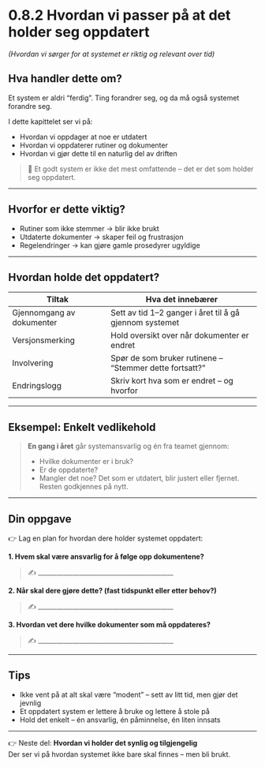 # 0.8.2 Hvordan vi passer på at det holder seg oppdatert  
*(Hvordan vi sørger for at systemet er riktig og relevant over tid)*

## Hva handler dette om?

Et system er aldri “ferdig”. Ting forandrer seg, og da må også systemet forandre seg.

I dette kapittelet ser vi på:
- Hvordan vi oppdager at noe er utdatert
- Hvordan vi oppdaterer rutiner og dokumenter
- Hvordan vi gjør dette til en naturlig del av driften

> 📌 Et godt system er ikke det mest omfattende – det er det som holder seg oppdatert.

---

## Hvorfor er dette viktig?

- Rutiner som ikke stemmer → blir ikke brukt
- Utdaterte dokumenter → skaper feil og frustrasjon
- Regelendringer → kan gjøre gamle prosedyrer ugyldige

---

## Hvordan holde det oppdatert?

| Tiltak | Hva det innebærer |
|--------|--------------------|
| Gjennomgang av dokumenter | Sett av tid 1–2 ganger i året til å gå gjennom systemet |
| Versjonsmerking | Hold oversikt over når dokumenter er endret |
| Involvering | Spør de som bruker rutinene – “Stemmer dette fortsatt?” |
| Endringslogg | Skriv kort hva som er endret – og hvorfor |

---

## Eksempel: Enkelt vedlikehold

> **En gang i året** går systemansvarlig og én fra teamet gjennom:
> - Hvilke dokumenter er i bruk?
> - Er de oppdaterte?
> - Mangler det noe?
> Det som er utdatert, blir justert eller fjernet. Resten godkjennes på nytt.

---

## Din oppgave

👉 Lag en plan for hvordan dere holder systemet oppdatert:

**1. Hvem skal være ansvarlig for å følge opp dokumentene?**  
> ✍️ ___________________________________________

**2. Når skal dere gjøre dette? (fast tidspunkt eller etter behov?)**  
> ✍️ ___________________________________________

**3. Hvordan vet dere hvilke dokumenter som må oppdateres?**  
> ✍️ ___________________________________________

---

## Tips

- Ikke vent på at alt skal være “modent” – sett av litt tid, men gjør det jevnlig
- Et oppdatert system er lettere å bruke og lettere å stole på
- Hold det enkelt – én ansvarlig, én påminnelse, én liten innsats

---

👉 Neste del: **Hvordan vi holder det synlig og tilgjengelig**  
Der ser vi på hvordan systemet ikke bare skal finnes – men bli brukt.
